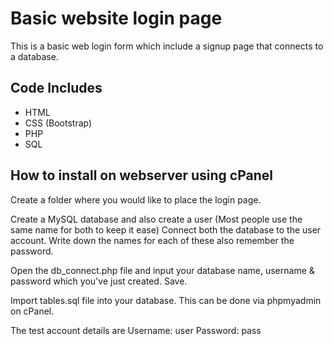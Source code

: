 # Basic website login page
This is a basic web login form which include a signup page that connects to a database.

## Code Includes
* HTML
* CSS (Bootstrap)
* PHP
* SQL

## How to install on webserver using cPanel
Create a folder where you would like to place the login page.

Create a MySQL database and also create a user (Most people use the same name for both to keep it ease)
Connect both the database to the user account. Write down the names for each of these also remember the password.

Open the db_connect.php file and input your database name, username & password which you've just created. Save.

Import tables.sql file into your database. This can be done via phpmyadmin on cPanel.

The test account details are
Username: user
Password: pass

